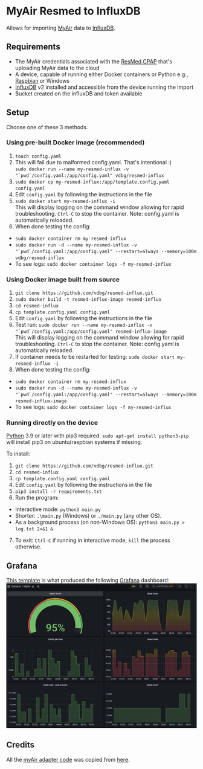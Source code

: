 # MyAir Resmed to InfluxDB

Allows for importing [MyAir](https://myair.resmed.com/) data to [InfluxDB](https://www.influxdata.com/).

## Requirements

- The MyAir credentials associated with the [ResMed CPAP](https://www.resmed.com/en-us/sleep-apnea/cpap-products/cpap-machines/) that's uploading MyAir data to the cloud
- A device, capable of running either Docker containers or Python e.g., [Raspbian](https://www.raspbian.org/) or Windows
- [InfluxDB](https://en.wikipedia.org/wiki/InfluxDB) v2 installed and accessible from the device running the import 
- Bucket created on the influxDB and token available

## Setup

Choose one of these 3 methods.

### Using pre-built Docker image (recommended)

1. `touch config.yaml`
2. This will fail due to malformed config.yaml. That's intentional :)  
   ``sudo docker run --name my-resmed-influx -v "`pwd`/config.yaml:/app/config.yaml" vdbg/resmed-influx``
3. `sudo docker cp my-resmed-influx:/app/template.config.yaml config.yaml`
4. Edit `config.yaml` by following the instructions in the file
5. `sudo docker start my-resmed-influx -i`  
  This will display logging on the command window allowing for rapid troubleshooting. `Ctrl-C` to stop the container. Note: config.yaml is automatically reloaded.
7. When done testing the config:
  * `sudo docker container rm my-resmed-influx`
  * ``sudo docker run -d --name my-resmed-influx -v "`pwd`/config.yaml:/app/config.yaml" --restart=always --memory=100m vdbg/resmed-influx``
  * To see logs: `sudo docker container logs -f my-resmed-influx`

### Using Docker image built from source

1. `git clone https://github.com/vdbg/resmed-influx.git`
2. `sudo docker build -t resmed-influx-image resmed-influx`
3. `cd resmed-influx`
4. `cp template.config.yaml config.yaml` 
5. Edit `config.yaml` by following the instructions in the file
6. Test run: ``sudo docker run --name my-resmed-influx -v "`pwd`/config.yaml:/app/config.yaml" resmed-influx-image``  
   This will display logging on the command window allowing for rapid troubleshooting. `Ctrl-C` to stop the container. Note: config.yaml is automatically reloaded.
7. If container needs to be restarted for testing: `sudo docker start my-resmed-influx -i` 
8. When done testing the config:
  * `sudo docker container rm my-resmed-influx`
  * ``sudo docker run -d --name my-resmed-influx -v "`pwd`/config.yaml:/app/config.yaml" --restart=always --memory=100m resmed-influx-image``
  * To see logs: `sudo docker container logs -f my-resmed-influx`

### Running directly on the device

[Python](https://www.python.org/) 3.9 or later with pip3 required. `sudo apt-get install python3-pip` will install pip3 on ubuntu/raspbian systems if missing.

To install:

1. `git clone https://github.com/vdbg/resmed-influx.git`
2. `cd resmed-influx`
3. `cp template.config.yaml config.yaml`
4. Edit `config.yaml` by following the instructions in the file
5. `pip3 install -r requirements.txt` 
6. Run the program:
  * Interactive mode: `python3 main.py`
  * Shorter: `.\main.py` (Windows) or `./main.py` (any other OS).
  * As a background process (on non-Windows OS): `python3 main.py > log.txt 2>&1 &`
7. To exit: `Ctrl-C` if running in interactive mode, `kill` the process otherwise.

## Grafana

[This template](grafana/dashboard.json) is what produced the following [Grafana](https://grafana.com/) dashboard:
![Grafana dashboard](grafana/dashboard.png)

## Credits

All the [myAir adapter code](myair_client/) was copied from [here](https://github.com/prestomation/resmed_myair_sensors/tree/master/custom_components/resmed_myair/client).
